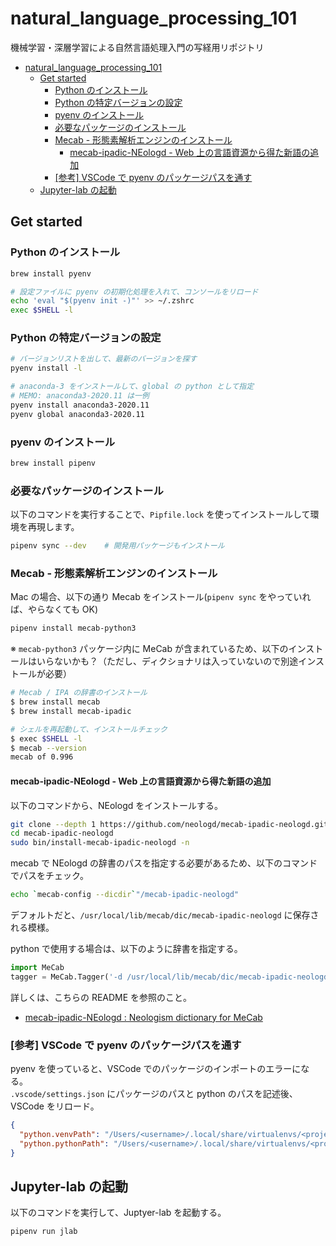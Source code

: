 # natural_language_processing_101

機械学習・深層学習による自然言語処理入門の写経用リポジトリ

<!-- TOC -->

- [natural_language_processing_101](#natural_language_processing_101)
  - [Get started](#get-started)
    - [Python のインストール](#python-のインストール)
    - [Python の特定バージョンの設定](#python-の特定バージョンの設定)
    - [pyenv のインストール](#pyenv-のインストール)
    - [必要なパッケージのインストール](#必要なパッケージのインストール)
    - [Mecab - 形態素解析エンジンのインストール](#mecab---形態素解析エンジンのインストール)
      - [mecab-ipadic-NEologd - Web 上の言語資源から得た新語の追加](#mecab-ipadic-neologd---web-上の言語資源から得た新語の追加)
    - [[参考] VSCode で pyenv のパッケージパスを通す](#参考-vscode-で-pyenv-のパッケージパスを通す)
  - [Jupyter-lab の起動](#jupyter-lab-の起動)

<!-- /TOC -->

## Get started

### Python のインストール

```zsh
brew install pyenv

# 設定ファイルに pyenv の初期化処理を入れて、コンソールをリロード
echo 'eval "$(pyenv init -)"' >> ~/.zshrc
exec $SHELL -l
```

### Python の特定バージョンの設定

```zsh
# バージョンリストを出して、最新のバージョンを探す
pyenv install -l

# anaconda-3 をインストールして、global の python として指定
# MEMO: anaconda3-2020.11 は一例
pyenv install anaconda3-2020.11
pyenv global anaconda3-2020.11
```

### pyenv のインストール

```zsh
brew install pipenv
```

### 必要なパッケージのインストール

以下のコマンドを実行することで、`Pipfile.lock` を使ってインストールして環境を再現します。

```zsh
pipenv sync --dev    # 開発用パッケージもインストール
```

### Mecab - 形態素解析エンジンのインストール

Mac の場合、以下の通り Mecab をインストール(`pipenv sync` をやっていれば、やらなくても OK)

```zsh
pipenv install mecab-python3
```

※ `mecab-python3` パッケージ内に MeCab が含まれているため、以下のインストールはいらないかも？（ただし、ディクショナリは入っていないので別途インストールが必要）

```zsh
# Mecab / IPA の辞書のインストール
$ brew install mecab
$ brew install mecab-ipadic

# シェルを再起動して、インストールチェック
$ exec $SHELL -l
$ mecab --version
mecab of 0.996
```

#### mecab-ipadic-NEologd - Web 上の言語資源から得た新語の追加

以下のコマンドから、NEologd をインストールする。

```zsh
git clone --depth 1 https://github.com/neologd/mecab-ipadic-neologd.git
cd mecab-ipadic-neologd
sudo bin/install-mecab-ipadic-neologd -n
```

mecab で NEologd の辞書のパスを指定する必要があるため、以下のコマンドでパスをチェック。

```zsh
echo `mecab-config --dicdir`"/mecab-ipadic-neologd"
```

デフォルトだと、`/usr/local/lib/mecab/dic/mecab-ipadic-neologd` に保存される模様。

python で使用する場合は、以下のように辞書を指定する。

```python
import MeCab
tagger = MeCab.Tagger('-d /usr/local/lib/mecab/dic/mecab-ipadic-neologd')
```

詳しくは、こちらの README を参照のこと。

- [mecab-ipadic-NEologd : Neologism dictionary for MeCab](https://github.com/neologd/mecab-ipadic-neologd/blob/master/README.ja.md)

### [参考] VSCode で pyenv のパッケージパスを通す

pyenv を使っていると、VSCode でのパッケージのインポートのエラーになる。  
`.vscode/settings.json` にパッケージのパスと python のパスを記述後、VSCode をリロード。

```json
{
  "python.venvPath": "/Users/<username>/.local/share/virtualenvs/<project_name>",
  "python.pythonPath": "/Users/<username>/.local/share/virtualenvs/<project_name>/bin/python"
}
```

## Jupyter-lab の起動

以下のコマンドを実行して、Juptyer-lab を起動する。

```zsh
pipenv run jlab
```
